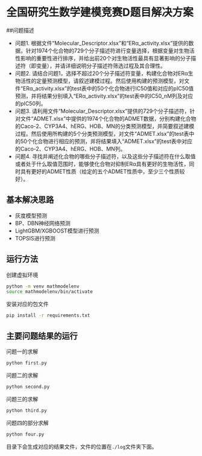 # 全国研究生数学建模竞赛D题目解决方案
##问题描述
+ 问题1. 根据文件“Molecular_Descriptor.xlsx”和“ERα_activity.xlsx”提供的数据，针对1974个化合物的729个分子描述符进行变量选择，根据变量对生物活性影响的重要性进行排序，并给出前20个对生物活性最具有显著影响的分子描述符（即变量），并请详细说明分子描述符筛选过程及其合理性。
+ 问题2. 请结合问题1，选择不超过20个分子描述符变量，构建化合物对ERα生物活性的定量预测模型，请叙述建模过程。然后使用构建的预测模型，对文件“ERα_activity.xlsx”的test表中的50个化合物进行IC50值和对应的pIC50值预测，并将结果分别填入“ERα_activity.xlsx”的test表中的IC50_nM列及对应的pIC50列。
+ 问题3. 请利用文件“Molecular_Descriptor.xlsx”提供的729个分子描述符，针对文件“ADMET.xlsx”中提供的1974个化合物的ADMET数据，分别构建化合物的Caco-2、CYP3A4、hERG、HOB、MN的分类预测模型，并简要叙述建模过程。然后使用所构建的5个分类预测模型，对文件“ADMET.xlsx”的test表中的50个化合物进行相应的预测，并将结果填入“ADMET.xlsx”的test表中对应的Caco-2、CYP3A4、hERG、HOB、MN列。
+ 问题4. 寻找并阐述化合物的哪些分子描述符，以及这些分子描述符在什么取值或者处于什么取值范围时，能够使化合物对抑制ERα具有更好的生物活性，同时具有更好的ADMET性质（给定的五个ADMET性质中，至少三个性质较好）。
## 基本解决思路
+ 灰度模型预测
+ BP、DBN神经网络预测
+ LightGBM/XGBOOST模型进行预测
+ TOPSIS进行预测
## 运行方法
创建虚拟环境
```bash
python -m venv mathmodelenv
source mathmodelenv/bin/activate
```
安装对应的包文件
```bash
pip install -r requirements.txt
```

## 主要问题结果的运行

问题一的求解
```bash
python first.py
```
问题二的求解
```bash
python second.py
```
问题三的求解
```bash
python third.py
```
问题四的部分求解
```bash
python four.py
```

目录下会生成对应的结果文件，文件的位置在`./log`文件夹下面。
